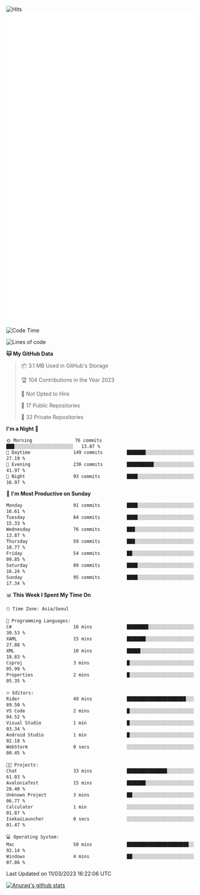 ![Hits](https://hits.seeyoufarm.com/api/count/incr/badge.svg?url=https%3A%2F%2Fgithub.com%2Fkokose1234&count_bg=%2379C83D&title_bg=%23555555&icon=apple.svg&icon_color=%23E7E7E7&title=hits&edge_flat=false)
<br/>
![Metrics](https://github.com/kokose1234/kokose1234/blob/main/github-metrics.svg)

<!--START_SECTION:waka-->
![Code Time](http://img.shields.io/badge/Code%20Time-780%20hrs%2014%20mins-blue)

![Lines of code](https://img.shields.io/badge/From%20Hello%20World%20I%27ve%20Written-19.3%20million%20lines%20of%20code-blue)

**🐱 My GitHub Data** 

> 📦 3.1 MB Used in GitHub's Storage 
 > 
> 🏆 104 Contributions in the Year 2023
 > 
> 🚫 Not Opted to Hire
 > 
> 📜 17 Public Repositories 
 > 
> 🔑 32 Private Repositories 
 > 
**I'm a Night 🦉** 

```text
🌞 Morning                76 commits          ███░░░░░░░░░░░░░░░░░░░░░░   13.87 % 
🌆 Daytime                149 commits         ███████░░░░░░░░░░░░░░░░░░   27.19 % 
🌃 Evening                230 commits         ██████████░░░░░░░░░░░░░░░   41.97 % 
🌙 Night                  93 commits          ████░░░░░░░░░░░░░░░░░░░░░   16.97 % 
```
📅 **I'm Most Productive on Sunday** 

```text
Monday                   91 commits          ████░░░░░░░░░░░░░░░░░░░░░   16.61 % 
Tuesday                  84 commits          ████░░░░░░░░░░░░░░░░░░░░░   15.33 % 
Wednesday                76 commits          ███░░░░░░░░░░░░░░░░░░░░░░   13.87 % 
Thursday                 59 commits          ███░░░░░░░░░░░░░░░░░░░░░░   10.77 % 
Friday                   54 commits          ██░░░░░░░░░░░░░░░░░░░░░░░   09.85 % 
Saturday                 89 commits          ████░░░░░░░░░░░░░░░░░░░░░   16.24 % 
Sunday                   95 commits          ████░░░░░░░░░░░░░░░░░░░░░   17.34 % 
```


📊 **This Week I Spent My Time On** 

```text
🕑︎ Time Zone: Asia/Seoul

💬 Programming Languages: 
C#                       16 mins             ████████░░░░░░░░░░░░░░░░░   30.53 % 
XAML                     15 mins             ███████░░░░░░░░░░░░░░░░░░   27.88 % 
XML                      10 mins             █████░░░░░░░░░░░░░░░░░░░░   18.83 % 
Csproj                   3 mins              █░░░░░░░░░░░░░░░░░░░░░░░░   05.99 % 
Properties               2 mins              █░░░░░░░░░░░░░░░░░░░░░░░░   05.35 % 

🔥 Editors: 
Rider                    49 mins             ██████████████████████░░░   89.50 % 
VS Code                  2 mins              █░░░░░░░░░░░░░░░░░░░░░░░░   04.52 % 
Visual Studio            1 min               █░░░░░░░░░░░░░░░░░░░░░░░░   03.34 % 
Android Studio           1 min               █░░░░░░░░░░░░░░░░░░░░░░░░   02.18 % 
WebStorm                 0 secs              ░░░░░░░░░░░░░░░░░░░░░░░░░   00.45 % 

🐱‍💻 Projects: 
Chat                     33 mins             ███████████████░░░░░░░░░░   61.03 % 
AvaloniaTest             15 mins             ███████░░░░░░░░░░░░░░░░░░   28.40 % 
Unknown Project          3 mins              ██░░░░░░░░░░░░░░░░░░░░░░░   06.77 % 
Calculator               1 min               ░░░░░░░░░░░░░░░░░░░░░░░░░   01.87 % 
IsekaiLauncher           0 secs              ░░░░░░░░░░░░░░░░░░░░░░░░░   01.47 % 

💻 Operating System: 
Mac                      50 mins             ███████████████████████░░   92.14 % 
Windows                  4 mins              ██░░░░░░░░░░░░░░░░░░░░░░░   07.86 % 
```


 Last Updated on 11/03/2023 16:22:06 UTC
<!--END_SECTION:waka-->

[![Anurag's github stats](https://github-readme-stats.vercel.app/api?username=kokose1234&theme=dracula)](https://github.com/anuraghazra/github-readme-stats)



	
